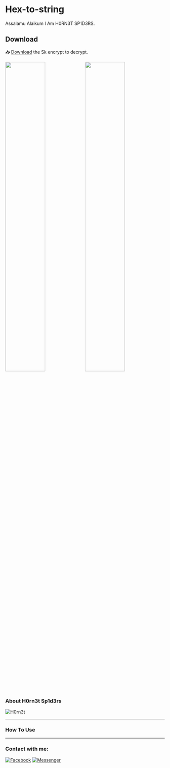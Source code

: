 # Hex-to-string
<p>Assalamu Alaikum
I Am H0RN3T SP1D3RS.

</p>

<h2>Download</h2>

📥 <a href="https://github.com/H0rn3t-Sp1d3rs/Hex-to-string/blob/main/Sk%20Encrypt%20Decrypt.apk?raw=true">Download</a> the Sk encrypt to decrypt.
<br><br>
<img src="https://user-images.githubusercontent.com/97798085/177462720-7203142c-c595-4d90-9b06-14aded426ffd.png" height="50%" width="50%"/><img src="https://user-images.githubusercontent.com/97798085/177462752-a78bf0df-6ec1-4f86-8af5-0a0faa635161.png" height="50%" width="50%"/>





<br>
<h3>About H0rn3t Sp1d3rs</h3>

![H0rn3t](https://user-images.githubusercontent.com/97798085/155151052-39565ba2-aae0-4c75-9c72-2b7643d817f0.png)



<hr>
<h3>How To Use</H3>

<hr>
<h3 align="left">Contact with me:</h3>
<p align="left">
<a href="https://www.facebook.com/H0rn3t.Sp1d3rs"><img title="Facebook" src="https://img.shields.io/badge/Facebook-red?style=for-the-badge&logo=facebook"></a>
<a href="https://www.facebook.com/call.me.H0rn3t.Sp1d3rs"><img title="Messenger" src="https://img.shields.io/badge/Messenger-red?style=for-the-badge&logo=messenger"></a>
